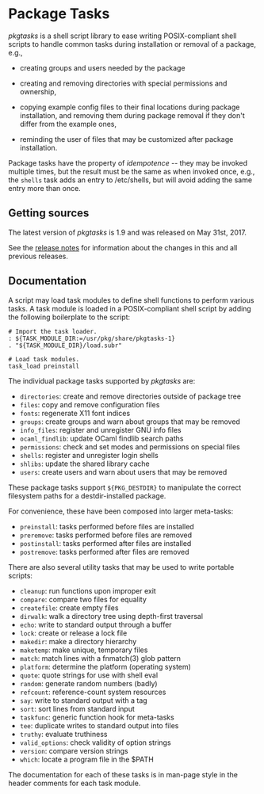 Package Tasks
=============

*pkgtasks* is a shell script library to ease writing POSIX-compliant shell
scripts to handle common tasks during installation or removal of a package,
e.g.,

  * creating groups and users needed by the package

  * creating and removing directories with special permissions and
    ownership,

  * copying example config files to their final locations during package
    installation, and removing them during package removal if they don't
    differ from the example ones,

  * reminding the user of files that may be customized after package
    installation.

Package tasks have the property of *idempotence* -- they may be invoked
multiple times, but the result must be the same as when invoked once, e.g.,
the `shells` task adds an entry to /etc/shells, but will avoid adding the
same entry more than once.


Getting sources
---------------

The latest version of *pkgtasks* is 1.9 and was released on May 31st, 2017.

See the [release notes](NEWS.md) for information about the changes in this
and all previous releases.


Documentation
-------------

A script may load task modules to define shell functions to perform
various tasks.  A task module is loaded in a POSIX-compliant shell script
by adding the following boilerplate to the script:

	# Import the task loader.
	: ${TASK_MODULE_DIR:=/usr/pkg/share/pkgtasks-1}
	. "${TASK_MODULE_DIR}/load.subr"

	# Load task modules.
	task_load preinstall

The individual package tasks supported by *pkgtasks* are:

  * `directories`: create and remove directories outside of package tree
  * `files`: copy and remove configuration files
  * `fonts`: regenerate X11 font indices
  * `groups`: create groups and warn about groups that may be removed
  * `info_files`: register and unregister GNU info files
  * `ocaml_findlib`: update OCaml findlib search paths
  * `permissions`: check and set modes and permissions on special files
  * `shells`: register and unregister login shells
  * `shlibs`: update the shared library cache
  * `users`: create users and warn about users that may be removed

These package tasks support `${PKG_DESTDIR}` to manipulate the correct
filesystem paths for a destdir-installed package.

For convenience, these have been composed into larger meta-tasks:

  * `preinstall`: tasks performed before files are installed
  * `preremove`: tasks performed before files are removed
  * `postinstall`: tasks performed after files are installed
  * `postremove`: tasks performed after files are removed

There are also several utility tasks that may be used to write portable
scripts:

  * `cleanup`: run functions upon improper exit
  * `compare`: compare two files for equality
  * `createfile`: create empty files
  * `dirwalk`: walk a directory tree using depth-first traversal
  * `echo`: write to standard output through a buffer
  * `lock`: create or release a lock file
  * `makedir`: make a directory hierarchy
  * `maketemp`: make unique, temporary files
  * `match`: match lines with a fnmatch(3) glob pattern
  * `platform`: determine the platform (operating system)
  * `quote`: quote strings for use with shell eval
  * `random`: generate random numbers (badly)
  * `refcount`: reference-count system resources
  * `say`: write to standard output with a tag
  * `sort`: sort lines from standard input
  * `taskfunc`: generic function hook for meta-tasks
  * `tee`: duplicate writes to standard output into files
  * `truthy`: evaluate truthiness
  * `valid_options`: check validity of option strings
  * `version`: compare version strings
  * `which`: locate a program file in the $PATH

The documentation for each of these tasks is in man-page style in the
header comments for each task module.

